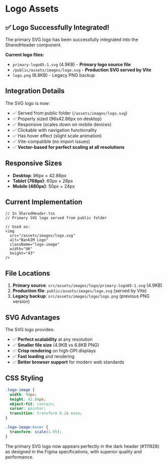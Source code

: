 # Logo Assets

## ✅ Logo Successfully Integrated!

The primary SVG logo has been successfully integrated into the SharedHeader component.

**Current logo files:** 
- `primary-logo05-1.svg` (4.9KB) - **Primary logo source file**
- `/public/assets/images/logo.svg` - **Production SVG served by Vite**
- `logo.png` (6.8KB) - Legacy PNG backup

## Integration Details

The SVG logo is now:
- ✅ Served from public folder (`/assets/images/logo.svg`)
- ✅ Properly sized (96x42.86px on desktop)
- ✅ Responsive (scales down on mobile devices)
- ✅ Clickable with navigation functionality
- ✅ Has hover effect (slight scale animation)
- ✅ Vite-compatible (no import issues)
- ✅ **Vector-based for perfect scaling at all resolutions**

## Responsive Sizes

- **Desktop**: 96px × 42.86px
- **Tablet (768px)**: 60px × 28px  
- **Mobile (480px)**: 50px × 24px

## Current Implementation

```tsx
// In SharedHeader.tsx
// Primary SVG logo served from public folder

// Used as:
<img 
  src="/assets/images/logo.svg" 
  alt="BankIM Logo" 
  className="logo-image"
  width="96"
  height="43"
/>
```

## File Locations

1. **Primary source**: `src/assets/images/logo/primary-logo05-1.svg` (4.9KB)
2. **Production file**: `public/assets/images/logo.svg` (served by Vite)
3. **Legacy backup**: `src/assets/images/logo/logo.png` (previous PNG version)

## SVG Advantages

The SVG logo provides:
- ✅ **Perfect scalability** at any resolution
- ✅ **Smaller file size** (4.9KB vs 6.8KB PNG)
- ✅ **Crisp rendering** on high-DPI displays
- ✅ **Fast loading** and rendering
- ✅ **Better browser support** for modern web standards

## CSS Styling

```css
.logo-image {
  width: 96px;
  height: 42.86px;
  object-fit: contain;
  cursor: pointer;
  transition: transform 0.2s ease;
}

.logo-image:hover {
  transform: scale(1.05);
}
```

The primary SVG logo now appears perfectly in the dark header (#111928) as designed in the Figma specifications, with superior quality and performance. 